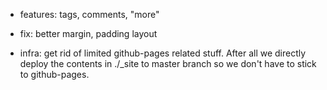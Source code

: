 - features: tags, comments, "more"

- fix: better margin, padding layout

+ infra: get rid of limited github-pages related stuff. After all we
  directly deploy the contents in ./_site to master branch so we don't
  have to stick to github-pages.
